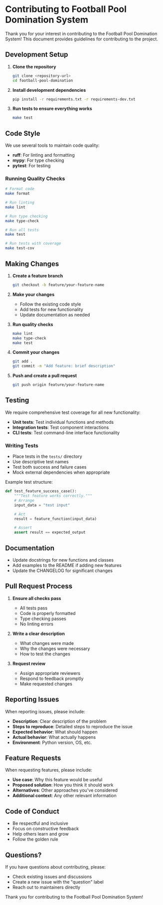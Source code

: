 # Contributing to Football Pool Domination System

Thank you for your interest in contributing to the Football Pool Domination System! This document provides guidelines for contributing to the project.

## Development Setup

1. **Clone the repository**
   ```bash
   git clone <repository-url>
   cd football-pool-domination
   ```

2. **Install development dependencies**
   ```bash
   pip install -r requirements.txt -r requirements-dev.txt
   ```

3. **Run tests to ensure everything works**
   ```bash
   make test
   ```

## Code Style

We use several tools to maintain code quality:

- **ruff**: For linting and formatting
- **mypy**: For type checking
- **pytest**: For testing

### Running Quality Checks

```bash
# Format code
make format

# Run linting
make lint

# Run type checking
make type-check

# Run all tests
make test

# Run tests with coverage
make test-cov
```

## Making Changes

1. **Create a feature branch**
   ```bash
   git checkout -b feature/your-feature-name
   ```

2. **Make your changes**
   - Follow the existing code style
   - Add tests for new functionality
   - Update documentation as needed

3. **Run quality checks**
   ```bash
   make lint
   make type-check
   make test
   ```

4. **Commit your changes**
   ```bash
   git add .
   git commit -m "Add feature: brief description"
   ```

5. **Push and create a pull request**
   ```bash
   git push origin feature/your-feature-name
   ```

## Testing

We require comprehensive test coverage for all new functionality:

- **Unit tests**: Test individual functions and methods
- **Integration tests**: Test component interactions
- **CLI tests**: Test command-line interface functionality

### Writing Tests

- Place tests in the `tests/` directory
- Use descriptive test names
- Test both success and failure cases
- Mock external dependencies when appropriate

Example test structure:
```python
def test_feature_success_case():
    """Test feature works correctly."""
    # Arrange
    input_data = "test input"

    # Act
    result = feature_function(input_data)

    # Assert
    assert result == expected_output
```

## Documentation

- Update docstrings for new functions and classes
- Add examples to the README if adding new features
- Update the CHANGELOG for significant changes

## Pull Request Process

1. **Ensure all checks pass**
   - All tests pass
   - Code is properly formatted
   - Type checking passes
   - No linting errors

2. **Write a clear description**
   - What changes were made
   - Why the changes were necessary
   - How to test the changes

3. **Request review**
   - Assign appropriate reviewers
   - Respond to feedback promptly
   - Make requested changes

## Reporting Issues

When reporting issues, please include:

- **Description**: Clear description of the problem
- **Steps to reproduce**: Detailed steps to reproduce the issue
- **Expected behavior**: What should happen
- **Actual behavior**: What actually happens
- **Environment**: Python version, OS, etc.

## Feature Requests

When requesting features, please include:

- **Use case**: Why this feature would be useful
- **Proposed solution**: How you think it should work
- **Alternatives**: Other approaches you've considered
- **Additional context**: Any other relevant information

## Code of Conduct

- Be respectful and inclusive
- Focus on constructive feedback
- Help others learn and grow
- Follow the golden rule

## Questions?

If you have questions about contributing, please:

- Check existing issues and discussions
- Create a new issue with the "question" label
- Reach out to maintainers directly

Thank you for contributing to the Football Pool Domination System!
